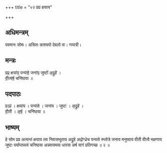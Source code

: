 +++
title = "०२ प्रप्र क्षयाय"

+++
## अधिमन्त्रम्
पवमानः सोमः। असितः काश्यपो देवलो वा। गायत्री।

## मन्त्रः
प्रप्र॒ क्षया॑य॒ पन्य॑से॒ जना॑य॒ जुष्टो॑ अ॒द्रुहे॑ ।  
वी॒त्य॑र्ष॒ चनि॑ष्ठया ॥

## पदपाठः
प्रऽप्र॑ । क्षया॑य । पन्य॑से । जना॑य । जुष्टः॑ । अ॒द्रुहे॑ ।  
वी॒ती । अ॒र्ष॒ । चनि॑ष्ठया ॥

## भाष्यम्
हे सोम प्रप्र अत्यन्तं क्षयाय तव निवासभूताय अद्रुहे अद्रोग्ध्रेच पन्यसे स्प्तोत्रे जनाय मनुष्याय वीती वीत्यै भक्षणाय जुष्टः पर्याप्तस्त्वं चनिष्ठया अन्नवत्तमया धारया अर्ष यागं प्रतिगच्छ ॥ २ ॥